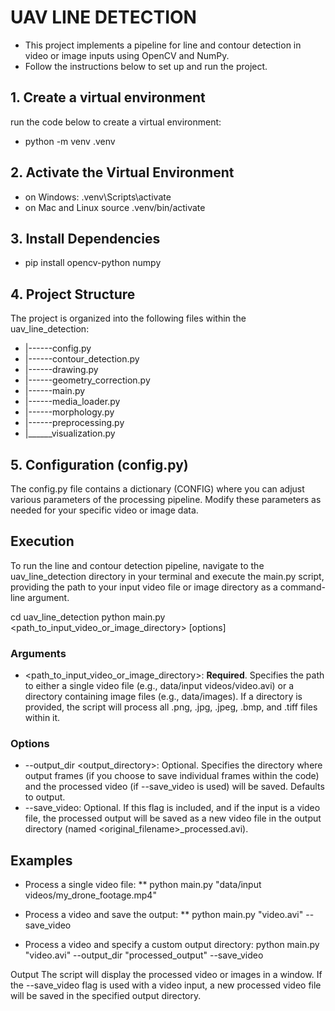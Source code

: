 # UAV LINE DETECTION
* This project implements a pipeline for line and contour detection in video or image inputs using OpenCV and NumPy.
* Follow the instructions below to set up and run the project.


## 1. Create a virtual environment
run the code below to create a virtual environment:
* python -m venv .venv

## 2. Activate the Virtual Environment
* on Windows:
.venv\Scripts\activate
* on Mac and Linux
source .venv/bin/activate

## 3. Install Dependencies
* pip install opencv-python numpy

## 4. Project Structure
The project is organized into the following files within the uav_line_detection:
* |------config.py
* |------contour_detection.py
* |------drawing.py
* |------geometry_correction.py
* |------main.py
* |------media_loader.py
* |------morphology.py
* |------preprocessing.py
* |______visualization.py
## 5. Configuration (config.py)
The config.py file contains a dictionary (CONFIG) where you can adjust various parameters of the processing pipeline. 
Modify these parameters as needed for your specific video or image data.

## Execution
To run the line and contour detection pipeline, navigate to the uav_line_detection directory in your terminal and execute the main.py script, providing the path to your input video file or image directory as a command-line argument.

cd uav_line_detection
python main.py <path_to_input_video_or_image_directory> [options]

### Arguments
* <path_to_input_video_or_image_directory>: **Required**. Specifies the path to either a single video file (e.g., data/input videos/video.avi) or a directory containing image files (e.g., data/images). 
If a directory is provided, the script will process all .png, .jpg, .jpeg, .bmp, and .tiff files within it.
### Options
* --output_dir <output_directory>: Optional. Specifies the directory where output frames (if you choose to save individual frames within the code) and the processed video (if --save_video is used) will be saved. Defaults to output.
* --save_video: Optional. If this flag is included, and if the input is a video file, the processed output will be saved as a new video file in the output directory (named <original_filename>_processed.avi).


## Examples
* Process a single video file:
** python main.py "data/input videos/my_drone_footage.mp4"

* Process a video and save the output:
** python main.py "video.avi" --save_video

* Process a video and specify a custom output directory:
python main.py "video.avi" --output_dir "processed_output" --save_video

Output
The script will display the processed video or images in a window. If the --save_video flag is used with a video input, a new processed video file will be saved in the specified output directory.
